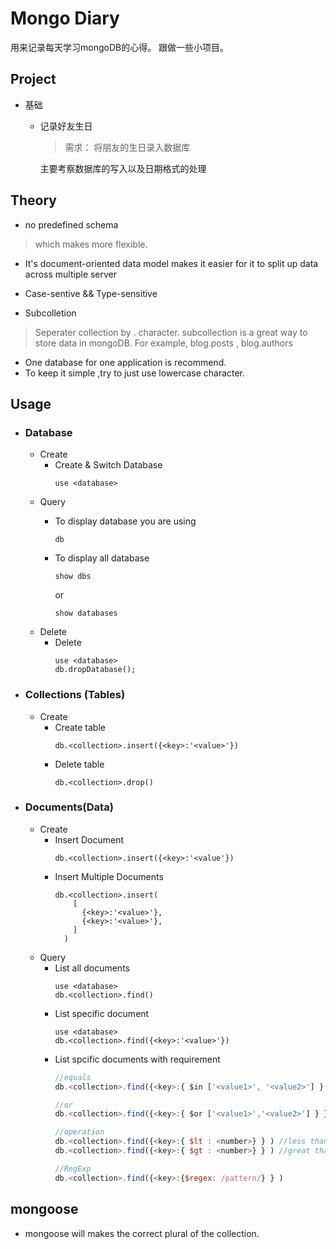 # Mongo Diary

用来记录每天学习mongoDB的心得。
跟做一些小项目。

## Project
* 基础
  * 记录好友生日

    > 需求： 将朋友的生日录入数据库

    主要考察数据库的写入以及日期格式的处理


## Theory
  * no predefined schema
  > which makes more flexible.

  * It's document-oriented data model makes it easier for it to split up data across multiple server
  * Case-sentive && Type-sensitive

  * Subcolletion
  > Seperater collection by . character.
    subcollection is a great way to store data in mongoDB. For example, blog.posts , blog.authors

  * One database for one application is recommend.
  * To keep it simple ,try to just use lowercase character.


## Usage
  * ### Database
    * Create
      * Create & Switch Database
        ```
        use <database>
        ```
    * Query
      * To display database you are using
        ```
        db
        ```
      * To display all database
        ```
        show dbs
        ```
        or

        ```
        show databases
        ```
    * Delete
      * Delete
        ```
        use <database>
        db.dropDatabase();
        ```
  * ### Collections (Tables)
    * Create
      * Create table
        ```
        db.<collection>.insert({<key>:'<value>'})
        ```
      * Delete table
        ```
        db.<collection>.drop()
        ```
  * ### Documents(Data)
    * Create
      * Insert Document
        ```
        db.<collection>.insert({<key>:'<value'})
        ```
      * Insert Multiple Documents
        ```
        db.<collection>.insert(
            [
              {<key>:'<value>'},
              {<key>:'<value>'},
            ]
          )
        ```
    * Query
      * List all documents
        ```
        use <database>
        db.<collection>.find()
        ```
      * List specific document
        ```
        use <database>
        db.<collection>.find({<key>:'<value>'})
        ```
      * List spcific documents with requirement
        ```javascript
        //equals
        db.<collection>.find({<key>:{ $in ['<value1>', '<value2>'] } } )

        //or
        db.<collection>.find({<key>:{ $or ['<value1>','<value2>'] } } )

        //operation
        db.<collection>.find({<key>:{ $lt : <number>} } ) //less than
        db.<collection>.find({<key>:{ $gt : <number>} } ) //great than

        //RegExp
        db.<collection>.find({<key>:{$regex: /pattern/} } )
        ```

## mongoose
  * mongoose will makes the correct plural of the collection.
